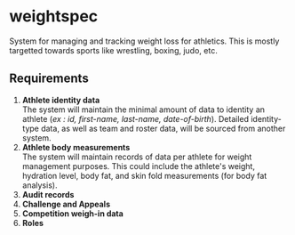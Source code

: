# weightspec
System for managing and tracking weight loss for athletics. This is mostly targetted towards sports like wrestling, boxing, judo, etc.

## Requirements
1. **Athlete identity data**  
   The system will maintain the minimal amount of data to identity an athlete (_ex : id, first-name, last-name, date-of-birth_). Detailed identity-type data, as well as team and roster data, will be sourced from another system. 
2. **Athlete body measurements**  
   The system will maintain records of data per athlete for weight management purposes. This could include the athlete's weight, hydration level, body fat, and skin fold measurements (for body fat analysis).
3. **Audit records**  
4. **Challenge and Appeals**  
5. **Competition weigh-in data**  
6. **Roles**
